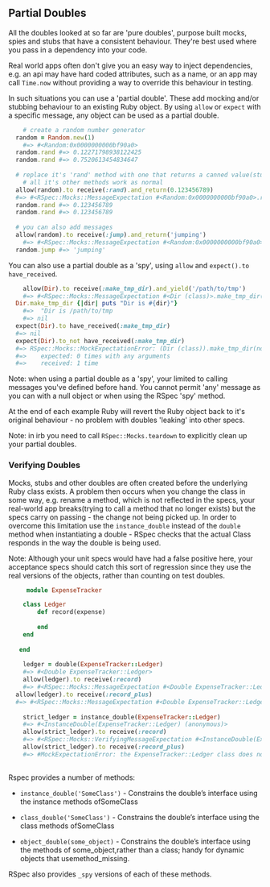 ## Partial Doubles

All the doubles looked at so far are 'pure doubles', purpose built mocks, spies and stubs that have a consistent behaviour. They're best used where you pass in a dependency into your code.

Real world apps often don't give you an easy way to inject dependencies, e.g. an api may have hard coded attributes, such as a name, or an app may call `Time.now` without providing a way to override this behaviour in testing.

In such situations you can use a 'partial double'. These add mocking and/or stubbing behaviour to an existing Ruby object. By using `allow` or `expect` with a specific message, any object can be used as a partial double.

```ruby
	# create a random number generator
  random = Random.new(1)
	#=> #<Random:0x0000000000bf90a0>
  random.rand #=> 0.12271798938122425
  random.rand #=> 0.7520613454834647 
  
  # replace it's 'rand' method with one that returns a canned value(stub)
 	# all it's other methods work as normal
  allow(random).to receive(:rand).and_return(0.123456789)
  #=> #<RSpec::Mocks::MessageExpectation #<Random:0x0000000000bf90a0>.rand(any arguments)> 
  random.rand #=> 0.123456789 
  random.rand #=> 0.123456789
  
  # you can also add messages
  allow(random).to receive(:jump).and_return('jumping')
	#=> #<RSpec::Mocks::MessageExpectation #<Random:0x0000000000bf90a0>.jump(any arguments)> 
  random.jump #=> 'jumping' 
```

You can also use a partial double as a 'spy', using `allow` and `expect().to have_received`.

```ruby
	allow(Dir).to receive(:make_tmp_dir).and_yield('/path/to/tmp')
	#=> #<RSpec::Mocks::MessageExpectation #<Dir (class)>.make_tmp_dir(any arguments)> 
  Dir.make_tmp_dir {|dir| puts "Dir is #{dir}"}
	#=>  "Dir is /path/to/tmp
	#=> nil
  expect(Dir).to have_received(:make_tmp_dir)
  #=> nil
  expect(Dir).to_not have_received(:make_tmp_dir)
  #=> RSpec::Mocks::MockExpectationError: (Dir (class)).make_tmp_dir(no args)
  #=>    expected: 0 times with any arguments
  #=>    received: 1 time
```

Note: when using a partial double as a 'spy', your limited to calling messages you've defined before hand. You cannot permit 'any' message as you can with a null object or when using the RSpec 'spy' method.

At the end of each example Ruby will revert the Ruby object back to it's original behaviour - no problem with doubles 'leaking' into other specs.

Note: in irb you need to call `RSpec::Mocks.teardown` to explicitly clean up your partial doubles.


### Verifying Doubles

Mocks, stubs and other doubles are often created before the underlying Ruby class exists. A problem then occurs when you change the class in some way, e.g. rename a method, which is not reflected in the specs, your real-world app breaks(trying to call a method that no longer exists) but the specs carry on passing - the change not being picked up. In order to overcome this limitation use the `instance_double` instead of the `double` method when instantiating a double - RSpec checks that the actual Class responds in the way the double is being used.

Note: Although your unit specs would have had a false positive here, your  acceptance specs should catch this sort of regression since they use the real versions of the objects, rather than  counting on test doubles.

```ruby
	 module ExpenseTracker

   	class Ledger
   		def record(expense)
   			
   		end   	  
   	end
   	
   end
	
	ledger = double(ExpenseTracker::Ledger)
	#=> #<Double ExpenseTracker::Ledger> 
	allow(ledger).to receive(:record)
	#=> #<RSpec::Mocks::MessageExpectation #<Double ExpenseTracker::Ledger>.record(any arguments)>
  allow(ledger).to receive(:record_plus)
  #=> #<RSpec::Mocks::MessageExpectation #<Double ExpenseTracker::Ledger>.record_plus(any arguments)> 
 
 	strict_ledger = instance_double(ExpenseTracker::Ledger)
	#=> #<InstanceDouble(ExpenseTracker::Ledger) (anonymous)> 
	allow(strict_ledger).to receive(:record)
	#=> #<RSpec::Mocks::VerifyingMessageExpectation #<InstanceDouble(ExpenseTracker::Ledger) (anonymous)>.record(any arguments)>
	allow(strict_ledger).to receive(:record_plus)
	#=> #MockExpectationError: the ExpenseTracker::Ledger class does not implement the instance method: record_plus
    
```

Rspec provides a number of methods:

- `instance_double('SomeClass')` - Constrains the double’s interface using the instance methods ofSomeClass 

- `class_double('SomeClass')` - Constrains the double’s interface using the class methods ofSomeClass

- `object_double(some_object)` - Constrains the double’s interface using the methods of some_object,rather than a class; handy for dynamic objects that usemethod_missing.

RSpec also provides `_spy` versions of each of these methods.